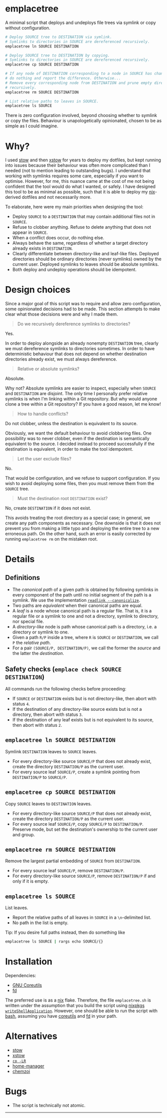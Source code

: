 # emplacetree

A minimal script that deploys and undeploys file trees via symlink or copy
without configuration.

```sh
# Deploy SOURCE tree to DESTINATION via symlink.
# Symlinks to directories in SOURCE are dereferenced recursively.
emplacetree ln SOURCE DESTINATION

# Deploy SOURCE tree to DESTINATION by copying.
# Symlinks to directories in SOURCE are dereferenced recursively.
emplacetree cp SOURCE DESTINATION

# If any node of DESTINATION corresponding to a node in SOURCE has changed, then
# do nothing and report the difference. Otherwise...
# Remove every corresponding node from DESTINATION and prune empty directories
# recursively.
emplacetree rm SOURCE DESTINATION

# List relative paths to leaves in SOURCE.
emplacetree ls SOURCE
```

There is zero configuration involved, beyond choosing whether to symlink or copy
the files. Behaviour is unapologetically opinionated, chosen to be as simple as
I could imagine.

# Why?

I used [stow] and then [xstow] for years to deploy my dotfiles, but kept running
into issues because their behaviour was often more complicated than I needed
(not to mention leading to outstanding bugs). I understand that working with
symlinks requires some care, especially if you want to optimise. However, for
me, this nuance came at the cost of me not being confident that the tool would
do what I wanted, or safely. I have designed this tool to be as minimal as
possible, such that it is able to deploy my [nix]-derived dotfiles and not
necessarily more.

To elaborate, here were my main priorities when designing the tool:
* Deploy `SOURCE` to a `DESTINATION` that may contain additional files not in
  `SOURCE`.
* Refuse to clobber anything. Refuse to delete anything that does not appear in
  `SOURCE`.
* When a conflict does occur, do nothing else.
* Always behave the same, regardless of whether a target directory already
  exists in `DESTINATION`.
* Clearly differentiate between directory-like and leaf-like files. Deployed
  directories should be ordinary directories (never symlinks) owned by the
  current user. Deployed symlinks to leaves should be absolute symlinks.
* Both deploy and undeploy operations should be idempotent.

# Design choices

Since a major goal of this script was to require and allow zero configuration,
some opinionated decisions had to be made. This section attempts to make clear
what those decisions were and why I made them.

> Do we recursively dereference symlinks to directories?

Yes.

In order to deploy alongside an already nonempty `DESTINATION` tree,
clearly we must dereference symlinks to directories sometimes. In order to have
deterministic behaviour that does not depend on whether destination directories
already exist, we must always dereference.

> Relative or absolute symlinks?

Absolute.

Why not? Absolute symlinks are easier to inspect, especially when
`SOURCE` and `DESTINATION` are disjoint. The only time I personally prefer
relative symlinks is when I'm linking within a Git repository. But why would
anyone clone a tree within a Git repository? If you have a good reason, let me
know!

> How to handle conflicts?

Do not clobber, unless the destination is equivalent to its source.

Obviously, we want the default behaviour to avoid clobbering files. One
possibility was to never clobber, even if the destination is semantically
equivalent to the source. I decided instead to proceed successfully if the
destination is equivalent, in order to make the tool idempotent.

> Let the user exclude files?

No.

That would be configuration, and we refuse to support configuration. If you wish
to avoid deploying some files, then you must remove them from the `SOURCE` tree.

> Must the destination root `DESTINATION` exist?

No, create `DESTINATION` if it does not exist.

This avoids treating the root directory as a special case; in general, we create
any path components as necessary. One downside is that it does not prevent you
from making a little typo and deploying the entire tree to a new erroneous path.
On the other hand, such an error is easily corrected by running `emplacetree rm`
on the mistaken root.

# Details

## Definitions

* The _canonical path_ of a given path is obtained by following symlinks in
  every component of the path until no initial segment of the path is a symlink.
  We use the implementation [`readlink --canonicalize`][readlink].
* Two paths are _equivalent_ when their canonical paths are equal.
* A _leaf_ is a node whose canonical path is a regular file. That is, it is a
  regular file or a symlink to one and not a directory, symlink to directory,
  nor special file.
* A _directory-like_ node is path whose canonical path is a directory, i.e. a
  directory or symlink to one.
* Given a path `R/P` inside a tree, where `R` is `SOURCE` or `DESTINATION`, we
  call `P` the _relative path_.
* For a pair `(SOURCE/P, DESTINATION/P)`, we call the former the _source_ and
  the latter the _destination_.

## Safety checks (`emplace check SOURCE DESTINATION`)

All commands run the following checks before proceeding:
* If `SOURCE` or `DESTINATION` exists but is not directory-like, then abort with
  status `4`.
* If the destination of any directory-like source exists but is not a directory,
  then abort with status `3`.
* If the destination of any leaf exists but is not equivalent to its source,
  then abort with status `2`.

## `emplacetree ln SOURCE DESTINATION`

Symlink `DESTINATION` leaves to `SOURCE` leaves.

* For every directory-like source `SOURCE/P` that does not already exist, create
  the directory `DESTINATION/P` as the current user.
* For every source leaf `SOURCE/P`, create a symlink pointing from
  `DESTINATION/P` to `SOURCE/P`.

## `emplacetree cp SOURCE DESTINATION`

Copy `SOURCE` leaves to `DESTINATION` leaves.

* For every directory-like source `SOURCE/P` that does not already exist, create
  the directory `DESTINATION/P` as the current user.
* For every source leaf `SOURCE/P`, copy `SOURCE/P` to `DESTINATION/P`. Preserve
  mode, but set the destination's ownership to the current user and group.

## `emplacetree rm SOURCE DESTINATION`

Remove the largest partial embedding of `SOURCE` from `DESTINATION`.

* For every source leaf `SOURCE/P`, remove `DESTINATION/P`.
* For every directory-like source `SOURCE/P`, remove `DESTINATION/P` if and only
  if it is empty.

## `emplacetree ls SOURCE`

List leaves.

* Report the relative paths of all leaves in `SOURCE` in a `\n`-delimited list.
* No path in the list is empty.

Tip: If you desire full paths instead, then do something like
```sh
emplacetree ls SOURCE | rargs echo SOURCE/{}
```

# Installation

Dependencies:
* [GNU Coreutils][coreutils]
* [fd]

The preferred use is as a [nix] flake. Therefore, the file `emplacetree.sh` is
written under the assumption that you build the script using [nixpkgs
`writeShellApplication`][nixpkgs-writeshellapp]. However, one should be able to
run the script with [bash], assuming you have [coreutils] and [fd] in your path.

# Alternatives

* [stow]
* [xstow]
* [`cp -LR`][cp]
* [home-manager]
* [chemzoi]

# Bugs

* The script is technically not atomic.

---
[stow]: https://github.com/aspiers/stow
[xstow]: https://github.com/majorkingleo/xstow
[nix]: https://nixos.org/
[cp]: https://www.gnu.org/software/coreutils/manual/html_node/cp-invocation.html
[readlink]: https://www.gnu.org/software/coreutils/manual/html_node/readlink-invocation.html
[fd]: https://github.com/sharkdp/fd
[home-manager]: https://github.com/nix-community/home-manager
[chemzoi]: https://www.chezmoi.io/
[ln]: https://www.gnu.org/software/coreutils/manual/html_node/ln-invocation.html
[rmdir]: https://www.gnu.org/software/coreutils/manual/html_node/rmdir-invocation.html
[test]: https://www.gnu.org/software/coreutils/manual/html_node/test-invocation.html
[coreutils]: https://www.gnu.org/software/coreutils/
[nixpkgs-writeshellapp]: https://nixos.org/manual/nixpkgs/stable/#trivial-builder-writeShellApplication
[bash]: https://www.gnu.org/software/bash/
